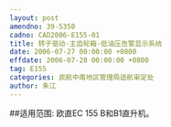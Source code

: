 ```yaml
---
layout: post
amendno: 39-5350
cadno: CAD2006-E155-01
title: 转子驱动-主齿轮箱-低油压告警显示系统
date: 2006-07-27 00:00:00 +0800
effdate: 2006-07-28 00:00:00 +0800
tag: E155
categories: 民航中南地区管理局适航审定处
author: 朱江
---
```


##适用范围:
欧直EC 155 B和B1直升机。

